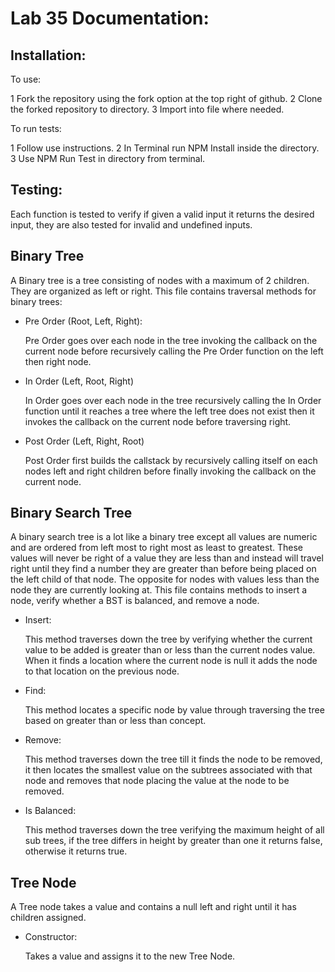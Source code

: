 # Lab 35 Documentation:

## Installation:
  
  To use:
  
  1 Fork the repository using the fork option at the top right of github.
  2 Clone the forked repository to directory.
  3 Import into file where needed.
  
  To run tests:
  
  1 Follow use instructions.
  2 In Terminal run NPM Install inside the directory.
  3 Use NPM Run Test in directory from terminal.
  
## Testing:

  Each function is tested to verify if given a valid input it returns the desired input, they are also tested for invalid and undefined inputs.

## Binary Tree

  A Binary tree is a tree consisting of nodes with a maximum of 2 children. They are organized as left or right. This file contains traversal methods for binary trees:

  * Pre Order (Root, Left, Right):

      Pre Order goes over each node in the tree invoking the callback on the current node before recursively calling the Pre Order function on the left then right node.

  * In Order (Left, Root, Right)

      In Order goes over each node in the tree recursively calling the In Order function until it reaches a tree where the left tree does not exist then it invokes the callback on the current node before traversing right.

  * Post Order (Left, Right, Root)

      Post Order first builds the callstack by recursively calling itself on each nodes left and right children before finally invoking the callback on the current node.

## Binary Search Tree

  A binary search tree is a lot like a binary tree except all values are numeric and are ordered from left most to right most as least to greatest. These values will never be right of a value they are less than and instead will travel right until they find a number they are greater than before being placed on the left child of that node. The opposite for nodes with values less than the node they are currently looking at. This file contains methods to insert a node, verify whether a BST is balanced, and remove a node.

  * Insert:

      This method traverses down the tree by verifying whether the current value to be added is greater than or less than the current nodes value. When it finds a location where the current node is null it adds the node to that location on the previous node.

  * Find: 

      This method locates a specific node by value through traversing the tree based on greater than or less than concept.

  * Remove:

      This method traverses down the tree till it finds the node to be removed, it then locates the smallest value on the subtrees associated with that node and removes that node placing the value at the node to be removed.

  * Is Balanced: 

      This method traverses down the tree verifying the maximum height of all sub trees, if the tree differs in height by greater than one it returns false, otherwise it returns true.

## Tree Node

  A Tree node takes a value and contains a null left and right until it has children assigned.

  * Constructor:

      Takes a value and assigns it to the new Tree Node.
